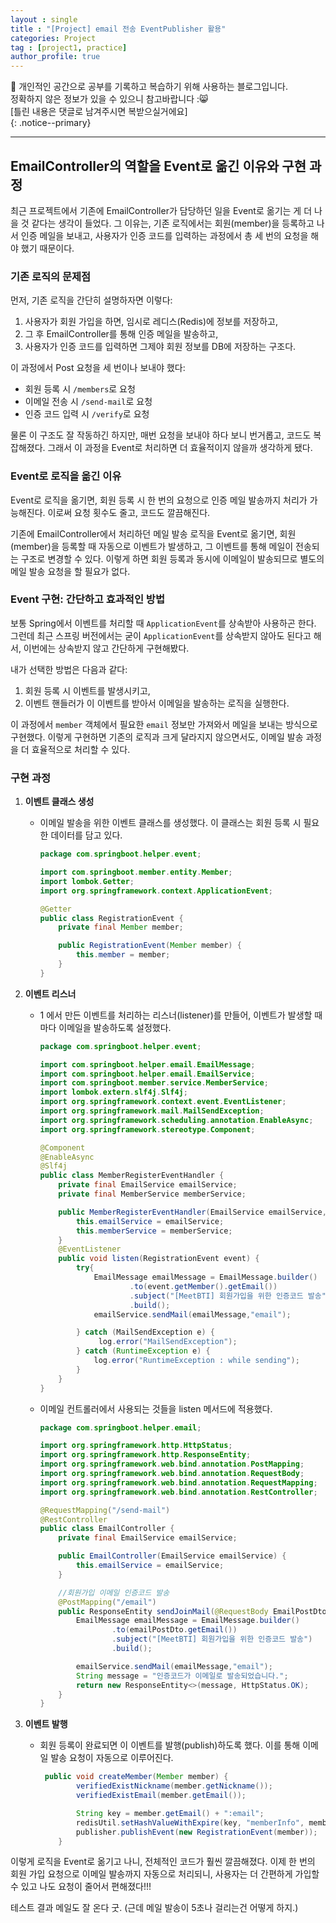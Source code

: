 ```yaml
---
layout : single
title : "[Project] email 전송 EventPublisher 활용"
categories: Project
tag : [project1, practice]
author_profile: true
---
```


📌 개인적인 공간으로 공부를 기록하고 복습하기 위해 사용하는 블로그입니다. <br>
정확하지 않은 정보가 있을 수 있으니 참고바랍니다 :😸 <br>
[틀린 내용은 댓글로 남겨주시면 복받으실거에요]  
{: .notice--primary}

---


## EmailController의 역할을 Event로 옮긴 이유와 구현 과정

최근 프로젝트에서 기존에 EmailController가 담당하던 일을 Event로 옮기는 게 더 나을 것 같다는 생각이 들었다. 그 이유는, 기존 로직에서는 회원(member)을 등록하고 나서 인증 메일을 보내고, 사용자가 인증 코드를 입력하는 과정에서 총 세 번의 요청을 해야 했기 때문이다.

### 기존 로직의 문제점

먼저, 기존 로직을 간단히 설명하자면 이렇다:

1. 사용자가 회원 가입을 하면, 임시로 레디스(Redis)에 정보를 저장하고,
2. 그 후 EmailController를 통해 인증 메일을 발송하고,
3. 사용자가 인증 코드를 입력하면 그제야 회원 정보를 DB에 저장하는 구조다.

이 과정에서 Post 요청을 세 번이나 보내야 했다:

- 회원 등록 시 `/members`로 요청
- 이메일 전송 시 `/send-mail`로 요청
- 인증 코드 입력 시 `/verify`로 요청

물론 이 구조도 잘 작동하긴 하지만, 매번 요청을 보내야 하다 보니 번거롭고, 코드도 복잡해졌다. 그래서 이 과정을 Event로 처리하면 더 효율적이지 않을까 생각하게 됐다.

### Event로 로직을 옮긴 이유

Event로 로직을 옮기면, 회원 등록 시 한 번의 요청으로 인증 메일 발송까지 처리가 가능해진다. 이로써 요청 횟수도 줄고, 코드도 깔끔해진다.

기존에 EmailController에서 처리하던 메일 발송 로직을 Event로 옮기면, 회원(member)을 등록할 때 자동으로 이벤트가 발생하고, 그 이벤트를 통해 메일이 전송되는 구조로 변경할 수 있다. 이렇게 하면 회원 등록과 동시에 이메일이 발송되므로 별도의 메일 발송 요청을 할 필요가 없다.

### Event 구현: 간단하고 효과적인 방법

보통 Spring에서 이벤트를 처리할 때 `ApplicationEvent`를 상속받아 사용하곤 한다. 그런데 최근 스프링 버전에서는 굳이 `ApplicationEvent`를 상속받지 않아도 된다고 해서, 이번에는 상속받지 않고 간단하게 구현해봤다.

내가 선택한 방법은 다음과 같다:

1. 회원 등록 시 이벤트를 발생시키고,
2. 이벤트 핸들러가 이 이벤트를 받아서 이메일을 발송하는 로직을 실행한다.

이 과정에서 `member` 객체에서 필요한 `email` 정보만 가져와서 메일을 보내는 방식으로 구현했다. 이렇게 구현하면 기존의 로직과 크게 달라지지 않으면서도, 이메일 발송 과정을 더 효율적으로 처리할 수 있다.

### 구현 과정

1. **이벤트 클래스 생성**
    - 이메일 발송을 위한 이벤트 클래스를 생성했다. 이 클래스는 회원 등록 시 필요한 데이터를 담고 있다.
        
        ```java
        package com.springboot.helper.event;
        
        import com.springboot.member.entity.Member;
        import lombok.Getter;
        import org.springframework.context.ApplicationEvent;
        
        @Getter
        public class RegistrationEvent {
            private final Member member;
        
            public RegistrationEvent(Member member) {
                this.member = member;
            }
        }
        
        ```
        
2. **이벤트 리스너**
    - 1 에서 만든 이벤트를 처리하는 리스너(listener)를 만들어, 이벤트가 발생할 때마다 이메일을 발송하도록 설정했다.
        
        ```java
        package com.springboot.helper.event;
        
        import com.springboot.helper.email.EmailMessage;
        import com.springboot.helper.email.EmailService;
        import com.springboot.member.service.MemberService;
        import lombok.extern.slf4j.Slf4j;
        import org.springframework.context.event.EventListener;
        import org.springframework.mail.MailSendException;
        import org.springframework.scheduling.annotation.EnableAsync;
        import org.springframework.stereotype.Component;
        
        @Component
        @EnableAsync
        @Slf4j
        public class MemberRegisterEventHandler {
            private final EmailService emailService;
            private final MemberService memberService;
        
            public MemberRegisterEventHandler(EmailService emailService, MemberService memberService) {
                this.emailService = emailService;
                this.memberService = memberService;
            }
            @EventListener
            public void listen(RegistrationEvent event) {
                try{
                    EmailMessage emailMessage = EmailMessage.builder()
                            .to(event.getMember().getEmail())
                            .subject("[MeetBTI] 회원가입을 위한 인증코드 발송")
                            .build();
                    emailService.sendMail(emailMessage,"email");
        
                } catch (MailSendException e) {
                     log.error("MailSendException");
                } catch (RuntimeException e) {
                    log.error("RuntimeException : while sending");
                }
            }
        }
        
        ```
        
    - 이메일 컨트롤러에서 사용되는 것들을 listen 메서드에 적용했다.
        
        ```java
        package com.springboot.helper.email;
        
        import org.springframework.http.HttpStatus;
        import org.springframework.http.ResponseEntity;
        import org.springframework.web.bind.annotation.PostMapping;
        import org.springframework.web.bind.annotation.RequestBody;
        import org.springframework.web.bind.annotation.RequestMapping;
        import org.springframework.web.bind.annotation.RestController;
        
        @RequestMapping("/send-mail")
        @RestController
        public class EmailController {
            private final EmailService emailService;
        
            public EmailController(EmailService emailService) {
                this.emailService = emailService;
            }
        
            //회원가입 이메일 인증코드 발송
            @PostMapping("/email")
            public ResponseEntity sendJoinMail(@RequestBody EmailPostDto emailPostDto) {
                EmailMessage emailMessage = EmailMessage.builder()
                        .to(emailPostDto.getEmail())
                        .subject("[MeetBTI] 회원가입을 위한 인증코드 발송")
                        .build();
        
                emailService.sendMail(emailMessage,"email");
                String message = "인증코드가 이메일로 발송되었습니다.";
                return new ResponseEntity<>(message, HttpStatus.OK);
            }
        }
        
        ```
        
3. **이벤트 발행**
    - 회원 등록이 완료되면 이 이벤트를 발행(publish)하도록 했다. 이를 통해 이메일 발송 요청이 자동으로 이루어진다.
        
        ```java
         public void createMember(Member member) {
                verifiedExistNickname(member.getNickname());
                verifiedExistEmail(member.getEmail());
        
                String key = member.getEmail() + ":email";
                redisUtil.setHashValueWithExpire(key, "memberInfo", member, 600);
                publisher.publishEvent(new RegistrationEvent(member));
            }
        ```
        
    

이렇게 로직을 Event로 옮기고 나니, 전체적인 코드가 훨씬 깔끔해졌다. 이제 한 번의 회원 가입 요청으로 이메일 발송까지 자동으로 처리되니, 사용자는 더 간편하게 가입할 수 있고 나도 요청이 줄어서 편해졌다!!!

테스트 결과 메일도 잘 온다 굿. (근데 메일 발송이 5초나 걸리는건 어떻게 하지.)